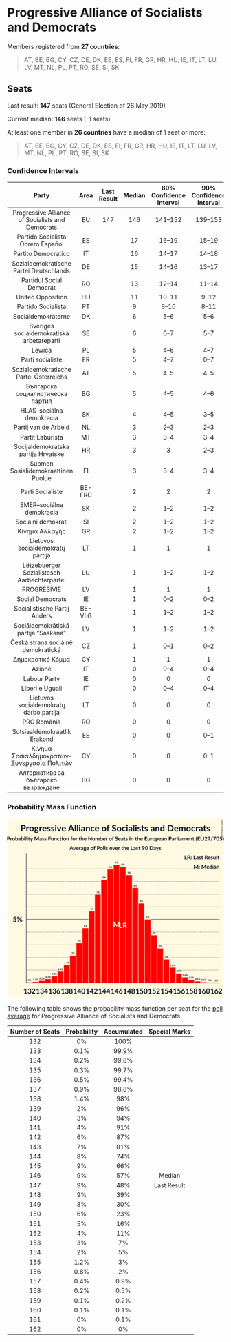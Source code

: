 # Progressive Alliance of Socialists and Democrats

Members registered from **27 countries**:

> AT, BE, BG, CY, CZ, DE, DK, EE, ES, FI, FR, GR, HR, HU, IE, IT, LT, LU, LV, MT, NL, PL, PT, RO, SE, SI, SK

## Seats

Last result: **147** seats (General Election of 26 May 2019)

Current median: **146** seats (-1 seats)

At least one member in **26 countries** have a median of 1 seat or more:

> AT, BE, BG, CY, CZ, DE, DK, ES, FI, FR, GR, HR, HU, IE, IT, LT, LU, LV, MT, NL, PL, PT, RO, SE, SI, SK

### Confidence Intervals

| Party | Area | Last Result | Median | 80% Confidence Interval | 90% Confidence Interval | 95% Confidence Interval | 99% Confidence Interval |
|:-----:|:----:|:-----------:|:------:|:-----------------------:|:-----------------------:|:-----------------------:|:-----------------------:|
| Progressive Alliance of Socialists and Democrats | EU | 147 | 146 | 141–152 | 139–153 | 138–155 | 135–157 |
| Partido Socialista Obrero Español | ES | | 17 | 16–19 | 15–19 | 15–20 | 14–21 |
| Partito Democratico | IT | | 16 | 14–17 | 14–18 | 13–18 | 13–19 |
| Sozialdemokratische Partei Deutschlands | DE | | 15 | 14–16 | 13–17 | 13–17 | 12–18 |
| Partidul Social Democrat | RO | | 13 | 12–14 | 11–14 | 11–14 | 11–14 |
| United Opposition | HU | | 11 | 10–11 | 9–12 | 9–12 | 9–12 |
| Partido Socialista | PT | | 9 | 8–10 | 8–11 | 8–11 | 8–11 |
| Socialdemokraterne | DK | | 6 | 5–6 | 5–6 | 5–6 | 5–7 |
| Sveriges socialdemokratiska arbetareparti | SE | | 6 | 6–7 | 5–7 | 5–7 | 5–7 |
| Lewica | PL | | 5 | 4–6 | 4–7 | 4–7 | 3–7 |
| Parti socialiste | FR | | 5 | 4–7 | 0–7 | 0–7 | 0–8 |
| Sozialdemokratische Partei Österreichs | AT | | 5 | 4–5 | 4–5 | 4–5 | 4–6 |
| Българска социалистическа партия | BG | | 5 | 4–5 | 4–6 | 3–6 | 3–6 |
| HLAS–sociálna demokracia | SK | | 4 | 4–5 | 3–5 | 3–5 | 3–5 |
| Partij van de Arbeid | NL | | 3 | 2–3 | 2–3 | 2–3 | 2–3 |
| Partit Laburista | MT | | 3 | 3–4 | 3–4 | 3–4 | 3–4 |
| Socijaldemokratska partija Hrvatske | HR | | 3 | 3 | 2–3 | 2–3 | 2–4 |
| Suomen Sosialidemokraattinen Puolue | FI | | 3 | 3–4 | 3–4 | 3–4 | 3–4 |
| Parti Socialiste | BE-FRC | | 2 | 2 | 2 | 2 | 2–3 |
| SMER–sociálna demokracia | SK | | 2 | 1–2 | 1–2 | 1–2 | 1–2 |
| Socialni demokrati | SI | | 2 | 1–2 | 1–2 | 1–2 | 1–3 |
| Κίνημα Αλλαγής | GR | | 2 | 1–2 | 1–2 | 1–2 | 1–2 |
| Lietuvos socialdemokratų partija | LT | | 1 | 1 | 1 | 1 | 1–2 |
| Lëtzebuerger Sozialistesch Aarbechterpartei | LU | | 1 | 1–2 | 1–2 | 1–2 | 1–2 |
| PROGRESĪVIE | LV | | 1 | 1 | 1 | 0–1 | 0–1 |
| Social Democrats | IE | | 1 | 0–2 | 0–2 | 0–2 | 0–2 |
| Socialistische Partij Anders | BE-VLG | | 1 | 1–2 | 1–2 | 1–2 | 1–2 |
| Sociāldemokrātiskā partija “Saskaņa” | LV | | 1 | 1–2 | 1–2 | 1–2 | 1–2 |
| Česká strana sociálně demokratická | CZ | | 1 | 0–1 | 0–2 | 0–2 | 0–2 |
| Δημοκρατικό Κόμμα | CY | | 1 | 1 | 1 | 1 | 1 |
| Azione | IT | | 0 | 0–4 | 0–4 | 0–4 | 0–5 |
| Labour Party | IE | | 0 | 0 | 0 | 0 | 0 |
| Liberi e Uguali | IT | | 0 | 0–4 | 0–4 | 0–4 | 0–5 |
| Lietuvos socialdemokratų darbo partija | LT | | 0 | 0 | 0 | 0 | 0 |
| PRO România | RO | | 0 | 0 | 0 | 0 | 0 |
| Sotsiaaldemokraatlik Erakond | EE | | 0 | 0 | 0–1 | 0–1 | 0–1 |
| Κίνημα Σοσιαλδημοκρατών–Συνεργασία Πολιτών | CY | | 0 | 0 | 0–1 | 0–1 | 0–1 |
| Алтернатива за българско възраждане | BG | | 0 | 0 | 0 | 0 | 0 |

### Probability Mass Function

![Graph with seats probability mass function not yet produced](average-2021-03-31-seats-pmf-progressiveallianceofsocialistsanddemocrats.png "Seats Probability Mass Function")

The following table shows the probability mass function per seat for the [poll average](average-2021-03-31.html) for Progressive Alliance of Socialists and Democrats.

| Number of Seats | Probability | Accumulated | Special Marks |
|:---------------:|:-----------:|:-----------:|:-------------:|
| 132 | 0% | 100% |  |
| 133 | 0.1% | 99.9% |  |
| 134 | 0.2% | 99.8% |  |
| 135 | 0.3% | 99.7% |  |
| 136 | 0.5% | 99.4% |  |
| 137 | 0.9% | 98.8% |  |
| 138 | 1.4% | 98% |  |
| 139 | 2% | 96% |  |
| 140 | 3% | 94% |  |
| 141 | 4% | 91% |  |
| 142 | 6% | 87% |  |
| 143 | 7% | 81% |  |
| 144 | 8% | 74% |  |
| 145 | 9% | 66% |  |
| 146 | 9% | 57% | Median |
| 147 | 9% | 48% | Last Result |
| 148 | 9% | 39% |  |
| 149 | 8% | 30% |  |
| 150 | 6% | 23% |  |
| 151 | 5% | 16% |  |
| 152 | 4% | 11% |  |
| 153 | 3% | 7% |  |
| 154 | 2% | 5% |  |
| 155 | 1.2% | 3% |  |
| 156 | 0.8% | 2% |  |
| 157 | 0.4% | 0.9% |  |
| 158 | 0.2% | 0.5% |  |
| 159 | 0.1% | 0.2% |  |
| 160 | 0.1% | 0.1% |  |
| 161 | 0% | 0.1% |  |
| 162 | 0% | 0% |  |


